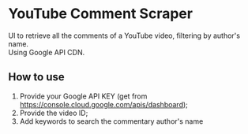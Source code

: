 # YouTube Comment Scraper

UI to retrieve all the comments of a YouTube video, filtering by author's name. <br>
Using Google API CDN.

## How to use

1. Provide your Google API KEY (get from https://console.cloud.google.com/apis/dashboard);
2. Provide the video ID;
3. Add keywords to search the commentary author's name
